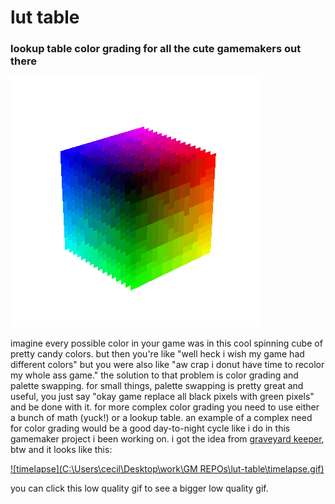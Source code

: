# lut table

### lookup table color grading for all the cute gamemakers out there

![spincube](https://github.com/attic-stuff/lut-table/blob/main/spincube.gif)

imagine every possible color in your game was in this cool spinning cube of pretty candy colors. but then you're like "well heck i wish my game had different colors" but you were also like "aw crap i donut have time to recolor my whole ass game." the solution to that problem is color grading and palette swapping. for small things, palette swapping is pretty great and useful, you just say "okay game replace all black pixels with green pixels" and be done with it. for more complex color grading you need to use either a bunch of math (yuck!) or a lookup table. an example of a complex need for color grading would be a good day-to-night cycle like i do in this gamemaker project i been working on. i got the idea from [graveyard keeper](www.gamedeveloper.com/programming/graveyard-keeper-how-the-graphics-effects-are-made), btw and it looks like this:

[![timelapse](C:\Users\cecil\Desktop\work\GM REPOs\lut-table\timelapse.gif)](https://i.imgur.com/QSgGEdX.mp4)

you can click this low quality gif to see a bigger low quality gif.




